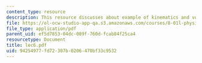 ```yaml
---
content_type: resource
description: This resource discusses about example of kinematics and velocity problems.
file: https://ol-ocw-studio-app-qa.s3.amazonaws.com/courses/8-01l-physics-i-classical-mechanics-fall-2005/94254977fd72307b0206470bf33c9532_lec6.pdf
file_type: application/pdf
parent_uid: ef5d7853-04dc-089f-760d-fcab84f25ca4
resourcetype: Document
title: lec6.pdf
uid: 94254977-fd72-307b-0206-470bf33c9532
---
```


